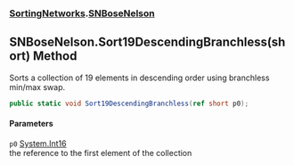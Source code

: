 ### [SortingNetworks](SortingNetworks.md 'SortingNetworks').[SNBoseNelson](SortingNetworks_SNBoseNelson.md 'SortingNetworks.SNBoseNelson')
## SNBoseNelson.Sort19DescendingBranchless(short) Method
Sorts a collection of 19 elements in descending order using branchless min/max swap.  
```csharp
public static void Sort19DescendingBranchless(ref short p0);
```
#### Parameters
<a name='SortingNetworks_SNBoseNelson_Sort19DescendingBranchless(short)_p0'></a>
`p0` [System.Int16](https://docs.microsoft.com/en-us/dotnet/api/System.Int16 'System.Int16')  
the reference to the first element of the collection
  
